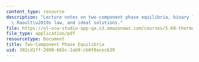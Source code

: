 ```yaml
---
content_type: resource
description: "Lecture notes on two-component phase equilibria, binary liquid-gas mixtures,\
  \ Raoult\u2019s law, and ideal solutions."
file: https://ol-ocw-studio-app-qa.s3.amazonaws.com/courses/5-60-thermodynamics-kinetics-spring-2008/392cd1ff2890665c1ab9cb0f0acec639_5_60_lecture20.pdf
file_type: application/pdf
resourcetype: Document
title: Two-Component Phase Equilibria
uid: 392cd1ff-2890-665c-1ab9-cb0f0acec639
---
```

